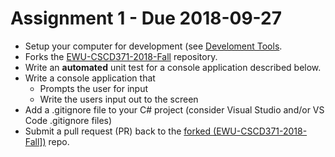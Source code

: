 # Assignment 1 - Due 2018-09-27
* Setup your computer for development (see [Develoment Tools](./wiki/Development-Tools).
* Forks the [EWU-CSCD371-2018-Fall](./EWU-CSCD371-2018-Fall) repository.
* Write an **automated** unit test for a console application described below.
* Write a console application that
    * Prompts the user for input
    * Write the users input out to the screen
* Add a .gitignore file to your C# project (consider Visual Studio and/or VS Code .gitignore files)
* Submit a pull request (PR) back to the <a href=./EWU-CSCD371-2018-Fall>forked (EWU-CSCD371-2018-Fall])</a> repo.
